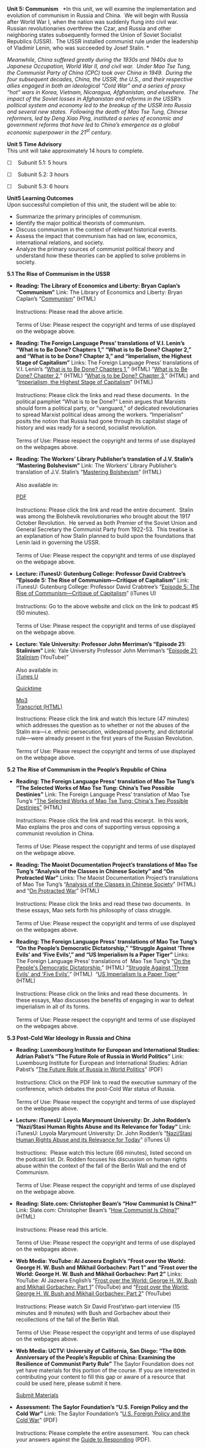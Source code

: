 **Unit 5: Communism** <span id="5"></span> 
*In this unit, we will examine the implementation and evolution of
communism in Russia and China.  We will begin with Russia after World
War I, when the nation was suddenly flung into civil war.  Russian
revolutionaries overthrew the Czar, and Russia and other neighboring
states subsequently formed the Union of Soviet Socialist Republics
(USSR).  The USSR installed communist rule under the leadership of
Vladimir Lenin, who was succeeded by Josef Stalin. *  
  
 *Meanwhile, China suffered greatly during the 1930s and 1940s due to
Japanese Occupation, World War II, and civil war.  Under Mao Tse Tung,
the Communist Party of China (CPC) took over China in 1949.  During the
four subsequent decades, China, the USSR, the U.S., and their respective
allies engaged in both an ideological “Cold War” and a series of proxy
“hot” wars in Korea, Vietnam, Nicaragua, Afghanistan, and elsewhere. 
The impact of the Soviet losses in Afghanistan and reforms in the USSR’s
political system and economy led to the breakup of the USSR into Russia
and several new states.  Following the death of Mao Tse Tung, Chinese
reformers, led by Deng Xiao Ping, instituted a series of economic and
government reforms that have led to China’s emergence as a global
economic superpower in the 21<sup>st</sup> century.*

**Unit 5 Time Advisory**  
This unit will take approximately 14 hours to complete.

☐    Subunit 5.1: 5 hours

☐    Subunit 5.2: 3 hours

☐    Subunit 5.3: 6 hours

**Unit5 Learning Outcomes**  
Upon successful completion of this unit, the student will be able to:

-   Summarize the primary principles of communism.
-   Identify the major political theorists of communism.
-   Discuss communism in the context of relevant historical events.
-   Assess the impact that communism has had on law, economics,
    international relations, and society.
-   Analyze the primary sources of communist political theory and
    understand how these theories can be applied to solve problems in
    society.

**5.1 The Rise of Communism in the USSR** <span id="5.1"></span> 
-   **Reading: The Library of Economics and Liberty: Bryan Caplan’s
    “Communism”**
    Link: The Library of Economics and Liberty: Bryan Caplan’s
    “[Communism](http://www.econlib.org/library/Enc/Communism.html)”
    (HTML)  
        
     Instructions: Please read the above article.  
        
     Terms of Use: Please respect the copyright and terms of use
    displayed on the webpage above.

-   **Reading: The Foreign Language Press’ translations of V.I. Lenin’s
    “What is to Be Done? Chapters 1,” “What is to Be Done? Chapter 2,”
    and “What is to be Done? Chapter 3,” and “Imperialism, the Highest
    Stage of Capitalism”**
    Links: The Foreign Language Press’ translations of V.I. Lenin’s
    *“*[What is to Be Done? Chapters
    1](http://www.marx2mao.com/Lenin/IMP16.html#C1),” (HTML) “[What is
    to Be Done? Chapter
    2](http://www.marx2mao.com/Lenin/IMP16.html#C2),” (HTML) “[What is
    to be Done? Chapter
    3](http://www.marx2mao.com/Lenin/IMP16.html#C3),” (HTML) and
    “[Imperialism, the Highest Stage of
    Capitalism](http://www.marx2mao.com/Lenin/IMP16.html)” (HTML)  
        
     Instructions: Please click the links and read these documents.  In
    the political pamphlet “What is to be Done?” Lenin argues that
    Marxists should form a political party, or "vanguard," of dedicated
    revolutionaries to spread Marxist political ideas among the workers.
    “Imperialism” posits the notion that Russia had gone through its
    capitalist stage of history and was ready for a second, socialist
    revolution.  
        
     Terms of Use: Please respect the copyright and terms of use
    displayed on the webpages above.

-   **Reading: The Workers’ Library Publisher’s translation of J.V.
    Stalin’s “Mastering Bolshevism”**
    Link: The Workers’ Library Publisher’s translation of J.V. Stalin’s
    “[Mastering Bolshevism](http://www.marx2mao.com/Stalin/MB37.html)”
    (HTML)  
        
     Also available in:  

    [PDF](http://www.cpgb-ml.org/download/publications/stalin_mastering_bolshevism.pdf)  
        
     Instructions: Please click the link and read the entire document.
     Stalin was among the Bolshevik revolutionaries who brought about
    the 1917 October Revolution.  He served as both Premier of the
    Soviet Union and General Secretary the Communist Party from
    1922-53.  This treatise is an explanation of how Stalin planned to
    build upon the foundations that Lenin laid in governing the USSR.  
        
     Terms of Use: Please respect the copyright and terms of use
    displayed on the webpage above.

-   **Lecture: iTunesU: Gutenburg College: Professor David Crabtree’s
    “Episode 5: The Rise of Communism—Critique of Capitalism”**
    Link: iTunesU: Gutenburg College: Professor David Crabtree’s
    “[Episode 5: The Rise of Communism—Critique of
    Capitalism](http://deimos3.apple.com/WebObjects/Core.woa/Browse/gutenberg-public-dz.4574082045?i=2022872986)”
    (iTunes U)  
        
     Instructions: Go to the above website and click on the link to
    podcast \#5 (50 minutes).    
        
     Terms of Use: Please respect the copyright and terms of use
    displayed on the webpage above.

-   **Lecture: Yale University: Professor John Merriman’s “Episode 21:
    Stalinism”**
    Link: Yale University Professor John Merriman’s “[Episode 21:
    Stalinism](http://www.youtube.com/watch?v=FuUZEO7nZnw&feature=channel)
    (YouTube)”  
        
     Also available in:  
     [iTunes
    U](http://itunes.apple.com/us/podcast/21-stalinism/id341651047?i=63752166)  

    [Quicktime](http://openmedia.yale.edu/projects/media_viewer/video_viewer2.php?window_size=large&type=mov&title=HIST%20202%20-%20Lecture%2021%20-%20Prof.%20John%20Merriman&path=%2Fcourses%2Ffall08%2Fhist202%2Fmov%2Fhist202_21_111708.mov)  

    [Mp3](http://openmedia.yale.edu/projects/media_viewer/video_viewer2.php?window_size=audio&type=mp3&title=HIST%20202%20-%20Lecture%2021%20-%20Prof.%20John%20Merriman&path=%2Fcourses%2Ffall08%2Fhist202%2Fmp3%2Fhist202_21_111708.mp3)  
     [Transcript (HTML)](http://oyc.yale.edu/transcript/590/hist-202)  
      
     Instructions: Please click the link and watch this lecture (47
    minutes) which addresses the question as to whether or not the
    abuses of the Stalin era—i.e. ethnic persecution, widespread
    poverty, and dictatorial rule—were already present in the first
    years of the Russian Revolution.  
        
     Terms of Use: Please respect the copyright and terms of use
    displayed on the webpage above.

**5.2 The Rise of Communism in the People’s Republic of China** <span
id="5.2"></span> 
-   **Reading: The Foreign Language Press’ translation of Mao Tse Tung’s
    “The Selected Works of Mao Tse Tung: China’s Two Possible
    Destinies”**
    Link: The Foreign Language Press’ translation of Mao Tse Tung’s
    “[The Selected Works of Mao Tse Tung: China's Two Possible
    Destinies”](http://www.marx2mao.com/Mao/TPD45.html) (HTML)  
        
     Instructions: Please click the link and read this excerpt.  In this
    work, Mao explains the pros and cons of supporting versus opposing a
    communist revolution in China.  
        
     Terms of Use: Please respect the copyright and terms of use
    displayed on the webpage above.

-   **Reading: The Maoist Documentation Project’s translations of Mao
    Tse Tung’s “Analysis of the Classes in Chinese Society” and “On
    Protracted War”**
    Links: The Maoist Documentation Project’s translations of Mao Tse
    Tung’s “[Analysis of the Classes in Chinese
    Society](http://www.marxists.org/reference/archive/mao/selected-works/volume-1/mswv1_1.htm)”
    (HTML) and “[On Protracted
    War](http://www.marxists.org/reference/archive/mao/selected-works/volume-2/mswv2_09.htm)”
    (HTML)  
        
     Instructions: Please click the links and read these two documents.
     In these essays, Mao sets forth his philosophy of class struggle.  
        
     Terms of Use: Please respect the copyright and terms of use
    displayed on the webpages above.

-   **Reading: The Foreign Language Press’ translations of Mao Tse
    Tung’s “On the People’s Democratic Dictatorship,” “Struggle Against
    ‘Three Evils’ and ‘Five Evils’,” and “US Imperialism Is a Paper
    Tiger”**
    Links: The Foreign Language Press’ translations of  Mao Tse Tung’s
    “[On the People's Democratic
    Dictatorship](http://www.marx2mao.com/Mao/PDD49.html),” (HTML)
    “[Struggle Against 'Three Evils' and 'Five
    Evils'](http://www.marx2mao.com/Mao/STE51.html),” (HTML)  “[US
    Imperialism Is a Paper
    Tiger](http://www.marx2mao.com/Mao/IPT56.html)” (HTML)  
        
     Instructions: Please click on the links and read these documents.
     In these essays, Mao discusses the benefits of engaging in war to
    defeat imperialism in all of its forms.  
        
     Terms of Use: Please respect the copyright and terms of use
    displayed on the webpages above.

**5.3 Post-Cold War Ideology in Russia and China** <span
id="5.3"></span> 
-   **Reading: Luxembourg Institute for European and International
    Studies: Adrian Pabst’s “The Future Role of Russia in World
    Politics”**
    Link: Luxembourg Institute for European and International Studies:
    Adrian Pabst’s “[The Future Role of Russia in World
    Politics](http://www.ieis.lu/online/www/menu_vert/1152/220/221/content/369/447/127/ENG/Future%20Role%20of%20Russia%20in%20World%20Politics.pdf)”
    (PDF)  
        
     Instructions: Click on the PDF link to read the executive summary
    of the conference, which debates the post-Cold War status of
    Russia.  
        
     Terms of Use: Please respect the copyright and terms of use
    displayed on the webpages above.

-   **Lecture: iTunesU: Loyola Marymount University: Dr. John Rodden’s
    “Nazi/Stasi Human Rights Abuse and its Relevance for Today”**
    Link: iTunesU: Loyola Marymount University: Dr. John Rodden’s
    “[Nazi/Stasi Human Rights Abuse and its Relevance for
    Today](http://deimos3.apple.com/WebObjects/Core.woa/Browse/lmu-public.2825440715?i=1599146901)”
    (iTunes U)  
        
     Instructions:  Please watch this lecture (66 minutes), listed
    second on the podcast list. Dr. Rodden focuses his discussion on
    human rights abuse within the context of the fall of the Berlin Wall
    and the end of Communism.  
        
     Terms of Use: Please respect the copyright and terms of use
    displayed on the webpage above.

-   **Reading: Slate.com: Christopher Beam’s “How Communist Is China?”**
    Link: Slate.com: Christopher Beam’s “[How Communist Is
    China?](http://www.slate.com/id/2261772/)” (HTML)  
        
     Instructions: Please read this article.   
        
     Terms of Use: Please respect the copyright and terms of use
    displayed on the webpages above.

-   **Web Media: YouTube: Al Jazeera English’s “Frost over the World:
    George H. W. Bush and Mikhail Gorbachev: Part 1” and “Frost over the
    World: George H. W. Bush and Mikhail Gorbachev: Part 2”**
    Links: YouTube: Al Jazeera English’s “[Frost over the World: George
    H. W. Bush and Mikhail Gorbachev: Part
    1](http://www.youtube.com/watch?v=GNY7Ylrp_3M)” (YouTube) and
    “[Frost over the World: George H. W. Bush and Mikhail Gorbachev:
    Part 2](http://www.youtube.com/watch?v=wIKTZ3Z8SEo)” (YouTube)  
        
     Instructions: Please watch Sir David Frost’stwo-part interview (15
    minutes and 9 minutes) with Bush and Gorbachev about their
    recollections of the fall of the Berlin Wall.     
        
     Terms of Use: Please respect the copyright and terms of use
    displayed on the webpages above.

-   **Web Media: UCTV: University of California, San Diego: “The 60th
    Anniversary of the People’s Republic of China: Examining the
    Resilience of Communist Party Rule”**
    The Saylor Foundation does not yet have materials for this portion
    of the course. If you are interested in contributing your content to
    fill this gap or aware of a resource that could be used here, please
    submit it here.

    [Submit Materials](/contribute/)

-   **Assessment: The Saylor Foundation’s “U.S. Foreign Policy and the
    Cold War”**
    Link: The Saylor Foundation’s “[U.S. Foreign Policy and the Cold
    War](https://resources.saylor.org/archived/wp-content/uploads/2012/08/POLSC302.U.S.-Foreign-Policy-and-the-Cold-War-Assessment.FINAL_.pdf)”
    (PDF)  
        
     Instructions: Please complete the entire assessment.  You can check
    your answers against the [Guide to
    Responding](https://resources.saylor.org/archived/wp-content/uploads/2012/01/POLSC302.U.S.-Foreign-Policy-and-the-Cold-War.Guide-to-Responding.FINAL_.pdf)
    (PDF).


